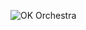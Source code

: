 ![OK Orchestra](https://www.google.com/url?sa=i&url=https%3A%2F%2Fsteamcommunity.com%2Fsharedfiles%2Ffiledetails%2F%3Fid%3D2370266709&psig=AOvVaw15le-na18A_HsIwnRoLE5h&ust=1715797464710000&source=images&cd=vfe&opi=89978449&ved=0CBIQjRxqFwoTCJCYhJbijYYDFQAAAAAdAAAAABAE)
